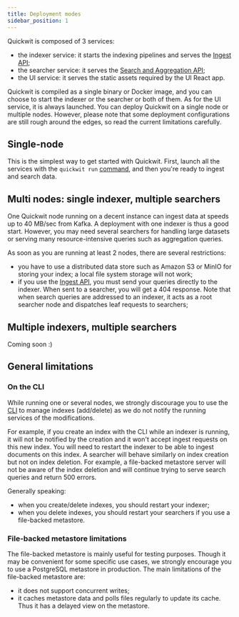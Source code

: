```yaml
---
title: Deployment modes
sidebar_position: 1
---
```


Quickwit is composed of 3 services:
- the indexer service: it starts the indexing pipelines and serves the [Ingest API](../reference/rest-api.md);
- the searcher service: it serves the [Search and Aggregation API](../reference/rest-api.md);
- the UI service: it serves the static assets required by the UI React app.

Quickwit is compiled as a single binary or Docker image, and you can choose to start the indexer or the searcher or both of them. As for the UI service, it is always launched.
You can deploy Quickwit on a single node or multiple nodes. However, please note that some deployment configurations are still rough around the edges, so read the current limitations carefully.

## Single-node

This is the simplest way to get started with Quickwit. First, launch all the services with the `quickwit run` [command](../reference/cli.md), and then you're ready to ingest and search data.

## Multi nodes: single indexer, multiple searchers

One Quickwit node running on a decent instance can ingest data at speeds up to 40 MB/sec from Kafka. A deployment with one indexer is thus a good start. However, you may need several searchers for handling large datasets or serving many resource-intensive queries such as aggregation queries.

As soon as you are running at least 2 nodes, there are several restrictions:
- you have to use a distributed data store such as Amazon S3 or MinIO for storing your index; a local file system storage will not work;
- if you use the [Ingest API](../reference/rest-api.md), you must send your queries directly to the indexer. When sent to a searcher, you will get a 404 response. Note that when search queries are addressed to an indexer, it acts as a root searcher node and dispatches leaf requests to searchers;

## Multiple indexers, multiple searchers

Coming soon :)

## General limitations
### On the CLI

While running one or several nodes, we strongly discourage you to use the [CLI](../reference/cli.md) to manage indexes (add/delete) as we do not notify the running services of the modifications.

For example, if you create an index with the CLI while an indexer is running, it will not be notified by the creation and it won't accept ingest requests on this new index. You will need to restart the indexer to be able to ingest documents on this index.
A searcher will behave similarly on index creation but not on index deletion. For example, a file-backed metastore server will not be aware of the index deletion and will continue trying to serve search queries and return 500 errors.

Generally speaking:
- when you create/delete indexes, you should restart your indexer;
- when you delete indexes, you should restart your searchers if you use a file-backed metastore.


### File-backed metastore limitations

The file-backed metastore is mainly useful for testing purposes. Though it may be convenient for some specific use cases, we strongly encourage you to use a PostgreSQL metastore in production.
The main limitations of the file-backed metastore are:
- it does not support concurrent writes;
- it caches metastore data and polls files regularly to update its cache. Thus it has a delayed view on the metastore.
